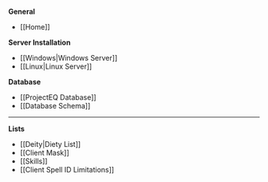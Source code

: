 **General**
* [[Home]]

**Server Installation**
* [[Windows|Windows Server]]
* [[Linux|Linux Server]]

**Database**
* [[ProjectEQ Database]]
* [[Database Schema]]

---
**Lists**
* [[Deity|Diety List]]
* [[Client Mask]]
* [[Skills]]
* [[Client Spell ID Limitations]]